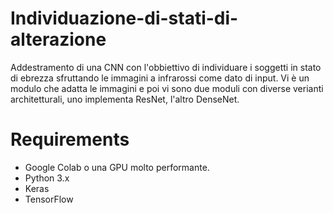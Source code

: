 # Individuazione-di-stati-di-alterazione

Addestramento di una CNN con l'obbiettivo di individuare i soggetti in stato di ebrezza sfruttando le immagini a infrarossi come dato di input. Vi è un modulo che adatta le immagini e poi vi sono due moduli con diverse verianti architetturali, uno implementa ResNet, l'altro DenseNet.

# Requirements
- Google Colab o una GPU molto performante.
- Python 3.x
- Keras
- TensorFlow
